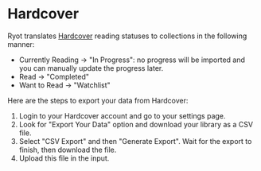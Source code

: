 # Hardcover

Ryot translates [Hardcover](https://hardcover.app/) reading statuses to collections in the
following manner:

- Currently Reading -> "In Progress": no progress will be imported and you can manually
  update the progress later.
- Read -> "Completed"
- Want to Read -> "Watchlist"

Here are the steps to export your data from Hardcover:

1. Login to your Hardcover account and go to your settings page.
2. Look for "Export Your Data" option and download your library as a CSV file.
3. Select "CSV Export" and then "Generate Export". Wait for the export to finish, then
   download the file.
4. Upload this file in the input.
